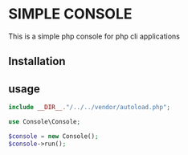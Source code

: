 SIMPLE CONSOLE 
===============

This is a simple php console for php cli applications

## Installation

## usage

```php
include __DIR__."/../../vendor/autoload.php";

use Console\Console;

$console = new Console();
$console->run();
```